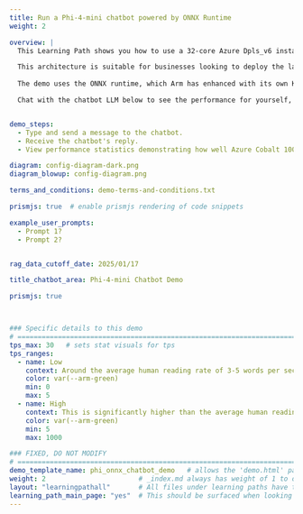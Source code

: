 ```yaml
---
title: Run a Phi-4-mini chatbot powered by ONNX Runtime
weight: 2

overview: | 
  This Learning Path shows you how to use a 32-core Azure Dpls_v6 instance powered by an Arm Neoverse-N2 CPU to build a simple chatbot server that you can then use to provide a chatbot to serve a small number of concurrent users.

  This architecture is suitable for businesses looking to deploy the latest Generative AI technologies with RAG capabilities using their existing CPU compute capacity and deployment pipelines. 
  
  The demo uses the ONNX runtime, which Arm has enhanced with its own Kleidi technologies. Further optimizations are achieved by using the smaller Phi-4-mini model, which has been optimized at INT4 quantization to minimize memory usage. 

  Chat with the chatbot LLM below to see the performance for yourself, and then follow the Learning Path to build your own Generative AI service on Arm Neoverse.


demo_steps:
  - Type and send a message to the chatbot.
  - Receive the chatbot's reply.
  - View performance statistics demonstrating how well Azure Cobalt 100 instances run LLMs. 

diagram: config-diagram-dark.png
diagram_blowup: config-diagram.png

terms_and_conditions: demo-terms-and-conditions.txt

prismjs: true  # enable prismjs rendering of code snippets

example_user_prompts:
  - Prompt 1?
  - Prompt 2?


rag_data_cutoff_date: 2025/01/17

title_chatbot_area: Phi-4-mini Chatbot Demo

prismjs: true



### Specific details to this demo
# ================================================================================
tps_max: 30   # sets stat visuals for tps
tps_ranges:
  - name: Low
    context: Around the average human reading rate of 3-5 words per second.
    color: var(--arm-green)
    min: 0
    max: 5
  - name: High
    context: This is significantly higher than the average human reading rate of 5 words per second, delivering a stable and usable user chatbot experience from the Phi-4-mini LLM using the ONNX runtime.
    color: var(--arm-green)
    min: 5
    max: 1000

### FIXED, DO NOT MODIFY
# ================================================================================
demo_template_name: phi_onnx_chatbot_demo   # allows the 'demo.html' partial to route to the correct Configuration and Demo/Stats sub partials for page render.
weight: 2                       # _index.md always has weight of 1 to order correctly
layout: "learningpathall"       # All files under learning paths have this same wrapper
learning_path_main_page: "yes"  # This should be surfaced when looking for related content. Only set for _index.md of learning path content.
---
```

